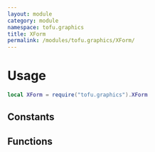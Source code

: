 ```yaml
---
layout: module
category: module
namespace: tofu.graphics
title: XForm
permalink: /modules/tofu.graphics/XForm/
---
```

# Usage

```lua
local XForm = require("tofu.graphics").XForm
```

## Constants

## Functions
